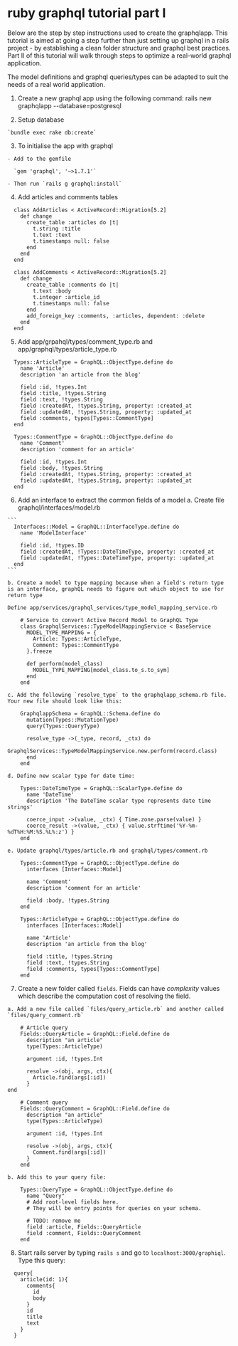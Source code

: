 # ruby graphql tutorial part I

Below are the step by step instructions used to create the graphqlapp. This tutorial is aimed at going a step further than just setting up graphql in a rails project - by establishing a clean folder structure and graphql best practices. Part II of this tutorial will walk through steps to optimize a real-world graphql application.

The model definitions and graphql queries/types can be adapted to suit the needs of a real world application.

  1. Create a new graphql app using the following command:
  rails new graphqlapp --database=postgresql

  2. Setup database

    `bundle exec rake db:create`

  3. To initialise the app with graphql

    - Add to the gemfile

      `gem 'graphql', '~>1.7.1'`

    - Then run `rails g graphql:install`

  4. Add articles and comments tables

  ```
    class AddArticles < ActiveRecord::Migration[5.2]
      def change
        create_table :articles do |t|
          t.string :title
          t.text :text
          t.timestamps null: false
        end
      end
    end
  ```

  ```
    class AddComments < ActiveRecord::Migration[5.2]
      def change
        create_table :comments do |t|
          t.text :body
          t.integer :article_id
          t.timestamps null: false
        end
        add_foreign_key :comments, :articles, dependent: :delete
      end
    end
  ```

  5. Add app/grpahql/types/comment_type.rb and app/graphql/types/article_type.rb

  ```
    Types::ArticleType = GraphQL::ObjectType.define do
      name 'Article'
      description 'an article from the blog'

      field :id, !types.Int
      field :title, !types.String
      field :text, !types.String
      field :createdAt, !types.String, property: :created_at
      field :updatedAt, !types.String, property: :updated_at
      field :comments, types[Types::CommentType]
    end
  ```

  ```
    Types::CommentType = GraphQL::ObjectType.define do
      name 'Comment'
      description 'comment for an article'

      field :id, !types.Int
      field :body, !types.String
      field :createdAt, !types.String, property: :created_at
      field :updatedAt, !types.String, property: :updated_at
    end
  ```

  6. Add an interface to extract the common fields of a model
    a. Create file graphql/interfaces/model.rb

    ```
      Interfaces::Model = GraphQL::InterfaceType.define do
        name 'ModelInterface'

        field :id, !types.ID
        field :createdAt, !Types::DateTimeType, property: :created_at
        field :updatedAt, !Types::DateTimeType, property: :updated_at
      end
    ```

    b. Create a model to type mapping because when a field's return type is an interface, graphQL needs to figure out which object to use for return type

    Define app/services/graphql_services/type_model_mapping_service.rb

  ```
      # Service to convert Active Record Model to GraphQL Type
      class GraphqlServices::TypeModelMappingService < BaseService
        MODEL_TYPE_MAPPING = {
          Article: Types::ArticleType,
          Comment: Types::CommentType
        }.freeze

        def perform(model_class)
          MODEL_TYPE_MAPPING[model_class.to_s.to_sym]
        end
      end
  ```

    c. Add the following `resolve_type` to the graphqlapp_schema.rb file. Your new file should look like this:
  ```
      GraphqlappSchema = GraphQL::Schema.define do
        mutation(Types::MutationType)
        query(Types::QueryType)

        resolve_type ->(_type, record, _ctx) do
          GraphqlServices::TypeModelMappingService.new.perform(record.class)
        end
      end
  ```

    d. Define new scalar type for date time:

  ```
      Types::DateTimeType = GraphQL::ScalarType.define do
        name 'DateTime'
        description 'The DateTime scalar type represents date time strings'

        coerce_input ->(value, _ctx) { Time.zone.parse(value) }
        coerce_result ->(value, _ctx) { value.strftime('%Y-%m-%dT%H:%M:%S.%L%:z') }
      end
  ```

    e. Update graphql/types/article.rb and graphql/types/comment.rb

  ```
      Types::CommentType = GraphQL::ObjectType.define do
        interfaces [Interfaces::Model]

        name 'Comment'
        description 'comment for an article'

        field :body, !types.String
      end
  ```

  ```
      Types::ArticleType = GraphQL::ObjectType.define do
        interfaces [Interfaces::Model]

        name 'Article'
        description 'an article from the blog'

        field :title, !types.String
        field :text, !types.String
        field :comments, types[Types::CommentType]
      end

  ```


  7. Create a new folder called `fields`. Fields can have _complexity_ values which describe the computation cost of resolving the field.


    a. Add a new file called `files/query_article.rb` and another called `files/query_comment.rb`

  ```
      # Article query
      Fields::QueryArticle = GraphQL::Field.define do
        description "an article"
        type(Types::ArticleType)

        argument :id, !types.Int

        resolve ->(obj, args, ctx){
          Article.find(args[:id])
        }
  end

  ```

  ```
      # Comment query
      Fields::QueryComment = GraphQL::Field.define do
        description "an article"
        type(Types::ArticleType)

        argument :id, !types.Int

        resolve ->(obj, args, ctx){
          Comment.find(args[:id])
        }
      end
  ```

    b. Add this to your query file:

  ```
      Types::QueryType = GraphQL::ObjectType.define do
        name "Query"
        # Add root-level fields here.
        # They will be entry points for queries on your schema.

        # TODO: remove me
        field :article, Fields::QueryArticle
        field :comment, Fields::QueryComment
      end
  ```

  8. Start rails server by typing `rails s` and go to `localhost:3000/graphiql`. Type this query:
  ```
    query{
      article(id: 1){
        comments{
          id
          body
        }
        id
        title
        text
      }
    }
  ```

